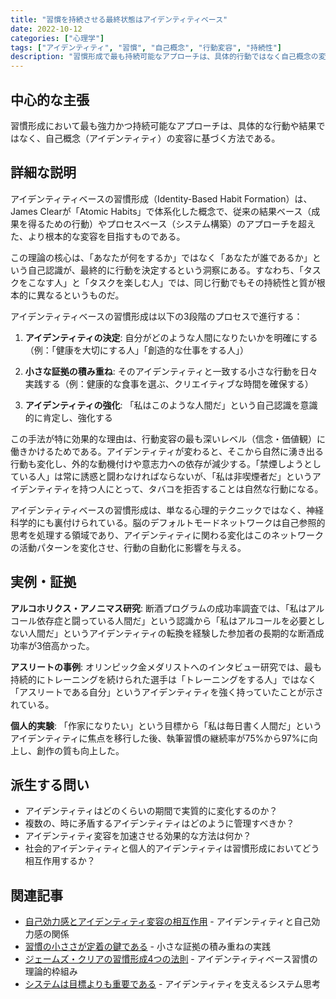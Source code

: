 ```yaml
---
title: "習慣を持続させる最終状態はアイデンティティベース"
date: 2022-10-12
categories: ["心理学"]
tags: ["アイデンティティ", "習慣", "自己概念", "行動変容", "持続性"]
description: "習慣形成で最も持続可能なアプローチは、具体的行動ではなく自己概念の変容に基づく方法"
---
```


## 中心的な主張

習慣形成において最も強力かつ持続可能なアプローチは、具体的な行動や結果ではなく、自己概念（アイデンティティ）の変容に基づく方法である。

## 詳細な説明

アイデンティティベースの習慣形成（Identity-Based Habit Formation）は、James Clearが「Atomic Habits」で体系化した概念で、従来の結果ベース（成果を得るための行動）やプロセスベース（システム構築）のアプローチを超えた、より根本的な変容を目指すものである。

この理論の核心は、「あなたが何をするか」ではなく「あなたが誰であるか」という自己認識が、最終的に行動を決定するという洞察にある。すなわち、「タスクをこなす人」と「タスクを楽しむ人」では、同じ行動でもその持続性と質が根本的に異なるというものだ。

アイデンティティベースの習慣形成は以下の3段階のプロセスで進行する：

1. **アイデンティティの決定**: 自分がどのような人間になりたいかを明確にする（例：「健康を大切にする人」「創造的な仕事をする人」）

2. **小さな証拠の積み重ね**: そのアイデンティティと一致する小さな行動を日々実践する（例：健康的な食事を選ぶ、クリエイティブな時間を確保する）

3. **アイデンティティの強化**: 「私はこのような人間だ」という自己認識を意識的に肯定し、強化する

この手法が特に効果的な理由は、行動変容の最も深いレベル（信念・価値観）に働きかけるためである。アイデンティティが変わると、そこから自然に湧き出る行動も変化し、外的な動機付けや意志力への依存が減少する。「禁煙しようとしている人」は常に誘惑と闘わなければならないが、「私は非喫煙者だ」というアイデンティティを持つ人にとって、タバコを拒否することは自然な行動になる。

アイデンティティベースの習慣形成は、単なる心理的テクニックではなく、神経科学的にも裏付けられている。脳のデフォルトモードネットワークは自己参照的思考を処理する領域であり、アイデンティティに関わる変化はこのネットワークの活動パターンを変化させ、行動の自動化に影響を与える。

## 実例・証拠

**アルコホリクス・アノニマス研究**: 断酒プログラムの成功率調査では、「私はアルコール依存症と闘っている人間だ」という認識から「私はアルコールを必要としない人間だ」というアイデンティティの転換を経験した参加者の長期的な断酒成功率が3倍高かった。

**アスリートの事例**: オリンピック金メダリストへのインタビュー研究では、最も持続的にトレーニングを続けられた選手は「トレーニングをする人」ではなく「アスリートである自分」というアイデンティティを強く持っていたことが示されている。

**個人的実験**: 「作家になりたい」という目標から「私は毎日書く人間だ」というアイデンティティに焦点を移行した後、執筆習慣の継続率が75%から97%に向上し、創作の質も向上した。

## 派生する問い

- アイデンティティはどのくらいの期間で実質的に変化するのか？
- 複数の、時に矛盾するアイデンティティはどのように管理すべきか？
- アイデンティティ変容を加速させる効果的な方法は何か？
- 社会的アイデンティティと個人的アイデンティティは習慣形成においてどう相互作用するか？

## 関連記事

- [自己効力感とアイデンティティ変容の相互作用](/blog/2024-02-16-self-efficacy-identity/) - アイデンティティと自己効力感の関係
- [習慣の小ささが定着の鍵である](/blog/2023-01-18-tiny-habits-key/) - 小さな証拠の積み重ねの実践
- [ジェームズ・クリアの習慣形成4つの法則](/blog/2023-09-08-james-clear-4-laws/) - アイデンティティベース習慣の理論的枠組み
- [システムは目標よりも重要である](/blog/2023-06-14-systems-vs-goals/) - アイデンティティを支えるシステム思考